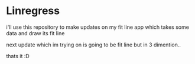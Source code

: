 # Linregress

i'll use this repository to make updates on my fit line app which takes some data and draw its fit line

next update which im trying on is going to be fit line but in 3 dimention..

thats it :D
